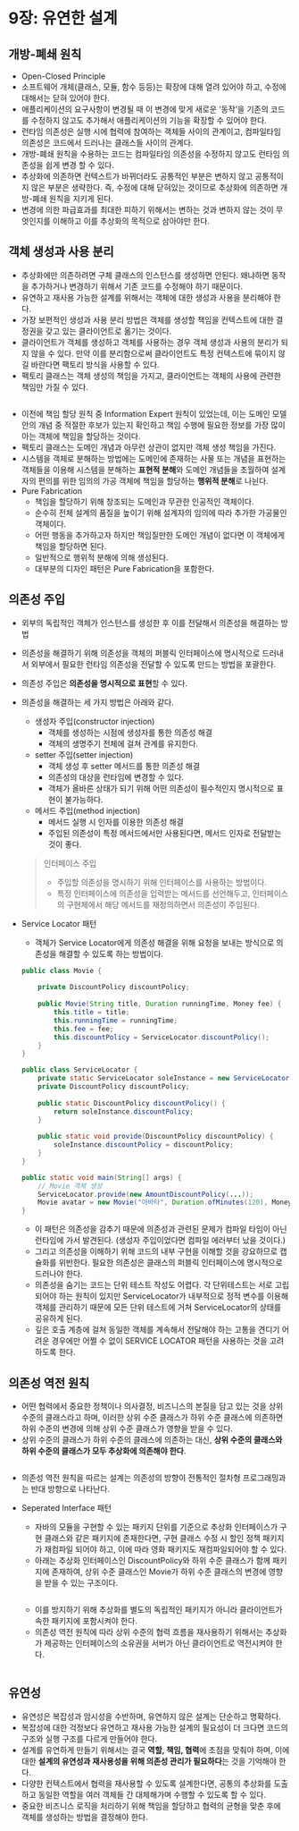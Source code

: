 # 9장: 유연한 설계

## 개방-폐쇄 원칙

* Open-Closed Principle
* 소프트웨어 개체(클래스, 모듈, 함수 등등)는 확장에 대해 열려 있어야 하고, 수정에 대해서는 닫혀 있어야 한다.
* 애플리케이션의 요구사항이 변경될 때 이 변경에 맞게 새로운 ‘동작’을 기존의 코드를 수정하지 않고도 추가해서 애플리케이션의 기능을 확장할 수 있어야 한다.
* 런타임 의존성은 실행 시에 협력에 참여하는 객체들 사이의 관계이고, 컴파일타임 의존성은 코드에서 드러나는 클래스들 사이의 관계다.
* 개방-폐쇄 원칙을 수용하는 코드는 컴파일타임 의존성을 수정하지 않고도 런타임 의존성을 쉽게 변경 할 수 있다.
* 추상화에 의존하면 컨텍스트가 바뀌더라도 공통적인 부분은 변하지 않고 공통적이지 않은 부분은 생략한다. 즉, 수정에 대해 닫혀있는 것이므로 추상화에 의존하면 개방-폐쇄 원칙을 지키게 된다.
* 변경에 의한 파급효과를 최대한 피하기 위해서는 변하는 것과 변하지 않는 것이 무엇인지를 이해하고 이를 추상화의 목적으로 삼아야만 한다.

## 객체 생성과 사용 분리

* 추상화에만 의존하려면 구체 클래스의 인스턴스를 생성하면 안된다. 왜냐하면 동작을 추가하거나 변경하기 위해서 기존 코드를 수정해야 하기 때문이다.
* 유연하고 재사용 가능한 설계를 위해서는 객체에 대한 생성과 사용을 분리해야 한다.
* 가장 보편적인 생성과 사용 분리 방법은 객체를 생성할 책임을 컨텍스트에 대한 결정권을 갖고 있는 클라이언트로 옮기는 것이다.
* 클라이언트가 객체를 생성하고 객체를 사용하는 경우 객체 생성과 사용의 분리가 되지 않을 수 있다. 만약 이를 분리함으로써 클라이언트도 특정 컨텍스트에 묶이지 않길 바란다면 팩토리 방식을 사용할 수 있다.
* 팩토리 클래스는 객체 생성의 책임을 가지고, 클라이언트는 객체의 사용에 관련한 책임만 가질 수 있다.

<figure><img src="../../.gitbook/assets/image (11) (1).png" alt=""><figcaption></figcaption></figure>

* 이전에 책임 할당 원칙 중 Information Expert 원칙이 있었는데, 이는 도메인 모델 안의 개념 중 적절한 후보가 있는지 확인하고 책임 수행에 필요한 정보를 가장 많이 아는 객체에 책임을 할당하는 것이다.
* 팩토리 클래스는 도메인 개념과 아무런 상관이 없지만 객체 생성 책임을 가진다.
* 시스템을 객체로 분해하는 방법에는 도메인에 존재하는 사물 또는 개념을 표현하는 객체들을 이용해 시스템을 분해하는 **표현적 분해**와 도메인 개념들을 초월하여 설계자의 편의를 위한 임의의 가공 객체에 책임을 할당하는 **행위적 분해**로 나뉜다.
* Pure Fabrication
  * 책임을 할당하기 위해 창조되는 도메인과 무관한 인공적인 객체이다.
  * 순수히 전체 설계의 품질을 높이기 위해 설계자의 임의에 따라 추가한 가공물인 객체이다.
  * 어떤 행동을 추가하고자 하지만 책임질만한 도메인 개념이 없다면 이 객체에게 책임을 할당하면 된다.
  * 일반적으로 행위적 분해에 의해 생성된다.
  * 대부분의 디자인 패턴은 Pure Fabrication을 포함한다.

## 의존성 주입

* 외부의 독립적인 객체가 인스턴스를 생성한 후 이를 전달해서 의존성을 해결하는 방법
* 의존성을 해결하기 위해 의존성을 객체의 퍼블릭 인터페이스에 명시적으로 드러내서 외부에서 필요한 런타임 의존성을 전달할 수 있도록 만드는 방법을 포괄한다.
* 의존성 주입은 **의존성을 명시적으로 표현**할 수 있다.
*   의존성을 해결하는 세 가지 방법은 아래와 같다.

    * 생성자 주입(constructor injection)
      * 객체를 생성하는 시점에 생성자를 통한 의존성 해결
      * 객체의 생명주기 전체에 걸쳐 관계를 유지한다.
    * setter 주입(setter injection)
      * 객체 생성 후 setter 메서드를 통한 의존성 해결
      * 의존성의 대상을 런타임에 변경할 수 있다.
      * 객체가 올바른 상태가 되기 위해 어떤 의존성이 필수적인지 명시적으로 표현이 불가능하다.
    * 메서드 주입(method injection)
      * 메서드 실행 시 인자를 이용한 의존성 해결
      * 주입된 의존성이 특정 메서드에서만 사용된다면, 메서드 인자로 전달받는 것이 좋다.

    > 인터페이스 주입
    >
    > * 주입할 의존성을 명시하기 위해 인터페이스를 사용하는 방법이다.
    > * 특정 인터페이스에 의존성을 입력받는 메서드를 선언해두고, 인터페이스의 구현체에서 해당 메서드를 재정의하면서 의존성이 주입된다.
*   Service Locator 패턴

    * 객체가 Service Locator에게 의존성 해결을 위해 요청을 보내는 방식으로 의존성을 해결할 수 있도록 하는 방법이다.

    ```java
    public class Movie {
    	
    	private DiscountPolicy discountPolicy;
    	
    	public Movie(String title, Duration runningTime, Money fee) { 
    		this.title = title;
    		this.runningTime = runningTime;
    		this.fee = fee;
    		this.discountPolicy = ServiceLocator.discountPolicy();
    	}
    }

    public class ServiceLocator {
    	private static ServiceLocator soleInstance = new ServiceLocator();
    	private DiscountPolicy discountPolicy;
    	
    	public static DiscountPolicy discountPolicy() {
    		return soleInstance.discountPolicy;
    	}
    	
    	public static void provide(DiscountPolicy discountPolicy) {
    		soleInstance.discountPolicy = discountPolicy;
    	}
    }

    public static void main(String[] args) {
    	// Movie 객체 생성
    	ServiceLocator.provide(new AmountDiscountPolicy(...)); 
    	Movie avatar = new Movie("아바타", Duration.ofMinutes(120), Money.wons(10000));
    }
    ```

    * 이 패턴은 의존성을 감추기 때문에 의존성과 관련된 문제가 컴파일 타임이 아닌 런타임에 가서 발견된다. (생성자 주입이었다면 컴파일 에러부터 났을 것이다.)
    * 그리고 의존성을 이해하기 위해 코드의 내부 구현을 이해할 것을 강요하므로 캡슐화를 위반한다. 필요한 의존성은 클래스의 퍼블릭 인터페이스에 명시적으로 드러나야 한다.
    * 의존성을 숨기는 코드는 단위 테스트 작성도 어렵다. 각 단위테스트는 서로 고립되어야 하는 원칙이 있지만 ServiceLocator가 내부적으로 정적 변수를 이용해 객체를 관리하기 때문에 모든 단위 테스트에 거쳐 ServiceLocator의 상태를 공유하게 된다.
    * 깊은 호출 계층에 걸쳐 동일한 객체를 계속해서 전달해야 하는 고통을 견디기 어려운 경우에만 어쩔 수 없이 SERVICE LOCATOR 패턴을 사용하는 것을 고려하도록 한다.

## 의존성 역전 원칙

* 어떤 협력에서 중요한 정책이나 의사결정, 비즈니스의 본질을 담고 있는 것을 상위 수준의 클래스라고 하며, 이러한 상위 수준 클래스가 하위 수준 클래스에 의존하면 하위 수준의 변경에 의해 상위 수준 클래스가 영향을 받을 수 있다.
* 상위 수준의 클래스가 하위 수준의 클래스에 의존하는 대신, **상위 수준의 클래스와 하위 수준의 클래스가 모두 추상화에 의존해야 한다**.

<figure><img src="../../.gitbook/assets/image (12) (1).png" alt=""><figcaption></figcaption></figure>

* 의존성 역전 원칙을 따르는 설계는 의존성의 방향이 전통적인 절차형 프로그래밍과는 반대 방향으로 나타난다.
*   Seperated Interface 패턴

    * 자바의 모듈을 구현할 수 있는 패키지 단위를 기준으로 추상화 인터페이스가 구현 클래스와 같은 패키지에 존재한다면, 구현 클래스 수정 시 할인 정책 패키지가 재컴파일 되어야 하고, 이에 따라 영화 패키지도 재컴파일되어야 할 수 있다.
    * 아래는 추상화 인터페이스인 DiscountPolicy와 하위 수준 클래스가 함께 패키지에 존재하여, 상위 수준 클래스인 Movie가 하위 수준 클래스의 변경에 영향을 받을 수 있는 구조이다.

    <figure><img src="../../.gitbook/assets/image (14) (1).png" alt=""><figcaption></figcaption></figure>

    * 이를 방지하기 위해 추상화를 별도의 독립적인 패키지가 아니라 클라이언트가 속한 패키지에 포함시켜야 한다.
    * 의존성 역전 원칙에 따라 상위 수준의 협력 흐름을 재사용하기 위해서는 추상화가 제공하는 인터페이스의 소유권을 서버가 아닌 클라이언트로 역전시켜야 한다.

    <figure><img src="../../.gitbook/assets/image (15) (1).png" alt=""><figcaption></figcaption></figure>

## 유연성

* 유연성은 복잡성과 암시성을 수반하며, 유연하지 않은 설계는 단순하고 명확하다.
* 복잡성에 대한 걱정보다 유연하고 재사용 가능한 설계의 필요성이 더 크다면 코드의 구조와 실행 구조를 다르게 만들어야 한다.
* 설계를 유연하게 만들기 위해서는 결국 **역할, 책임, 협력**에 초점을 맞춰야 하며, 이에 대한 **설계의 유연성과 재사용성을 위해 의존성 관리가 필요하다**는 것을 기억해야 한다.
* 다양한 컨텍스트에서 협력을 재사용할 수 있도록 설계한다면, 공통의 추상화를 도출하고 동일한 역할을 여러 객체들 간 대체해가며 수행할 수 있도록 할 수 있다.
* 중요한 비즈니스 로직을 처리하기 위해 책임을 할당하고 협력의 균형을 맞춘 후에 객체를 생성하는 방법을 결정해야 한다.
